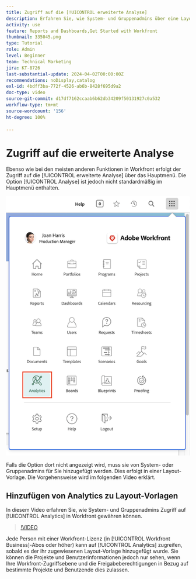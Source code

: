 ```yaml
---
title: Zugriff auf die [!UICONTROL erweiterte Analyse]
description: Erfahren Sie, wie System- und Gruppenadmins über eine Layout-Vorlage Zugriff auf die [!UICONTROL erweiterte Analyse] gewähren.
activity: use
feature: Reports and Dashboards,Get Started with Workfront
thumbnail: 335045.png
type: Tutorial
role: Admin
level: Beginner
team: Technical Marketing
jira: KT-8726
last-substantial-update: 2024-04-02T00:00:00Z
recommendations: noDisplay,catalog
exl-id: 4bdff3ba-772f-4526-ab6b-8428f695d9a2
doc-type: video
source-git-commit: d17df7162ccaab6b62db34209f50131927c0a532
workflow-type: tm+mt
source-wordcount: '156'
ht-degree: 100%

---
```



# Zugriff auf die erweiterte Analyse

Ebenso wie bei den meisten anderen Funktionen in Workfront erfolgt der Zugriff auf die [!UICONTROL erweiterte Analyse] über das Hauptmenü. Die Option [!UICONTROL Analyse] ist jedoch nicht standardmäßig im Hauptmenü enthalten.

![Ein Bild des Hauptmenüs ](assets/analytics-on-main-menu.png)

Falls die Option dort nicht angezeigt wird, muss sie von System- oder Gruppenadmins für Sie hinzugefügt werden. Dies erfolgt in einer Layout-Vorlage. Die Vorgehensweise wird im folgenden Video erklärt.


## Hinzufügen von Analytics zu Layout-Vorlagen

In diesem Video erfahren Sie, wie System- und Gruppenadmins Zugriff auf [!UICONTROL Analytics] in Workfront gewähren können.


>[!VIDEO](https://video.tv.adobe.com/v/335045/?quality=12&learn=on&enablevpops)

Jede Person mit einer Workfront-Lizenz (in [!UICONTROL Workfront Business]-Abos oder höher) kann auf [!UICONTROL Analytics] zugreifen, sobald es der ihr zugewiesenen Layout-Vorlage hinzugefügt wurde. Sie können die Projekte und Benutzerinformationen jedoch nur sehen, wenn Ihre Workfront-Zugriffsebene und die Freigabeberechtigungen in Bezug auf bestimmte Projekte und Benutzende dies zulassen.
